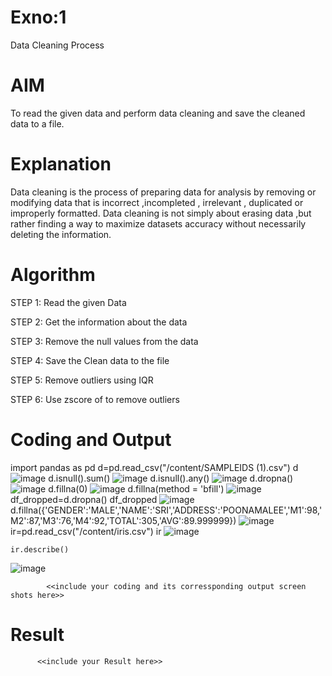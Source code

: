 # Exno:1
Data Cleaning Process

# AIM
To read the given data and perform data cleaning and save the cleaned data to a file.

# Explanation
Data cleaning is the process of preparing data for analysis by removing or modifying data that is incorrect ,incompleted , irrelevant , duplicated or improperly formatted. Data cleaning is not simply about erasing data ,but rather finding a way to maximize datasets accuracy without necessarily deleting the information.

# Algorithm
STEP 1: Read the given Data

STEP 2: Get the information about the data

STEP 3: Remove the null values from the data

STEP 4: Save the Clean data to the file

STEP 5: Remove outliers using IQR

STEP 6: Use zscore of to remove outliers

# Coding and Output
import pandas as pd
d=pd.read_csv("/content/SAMPLEIDS (1).csv")
d
![image](https://github.com/user-attachments/assets/058ef683-8837-4787-967a-c3eeec897461)
d.isnull().sum()
![image](https://github.com/user-attachments/assets/f5b6edae-8123-4567-9376-013d2e257162)
d.isnull().any()
![image](https://github.com/user-attachments/assets/fbf32a80-c9db-4f12-b734-af9053af105f)
d.dropna()
![image](https://github.com/user-attachments/assets/a364d810-886e-4580-8918-c54acbef1746)
d.fillna(0)
![image](https://github.com/user-attachments/assets/a04f2c40-6fc7-4244-a537-e6e4118e424a)
d.fillna(method = 'bfill')
![image](https://github.com/user-attachments/assets/7ccbc364-4be1-46b7-b448-fd910e4b5e50)
df_dropped=d.dropna()
df_dropped
![image](https://github.com/user-attachments/assets/1e84aa94-603c-4ac4-8bf7-8ec2eefef5ca)
d.fillna({'GENDER':'MALE','NAME':'SRI','ADDRESS':'POONAMALEE','M1':98,'M2':87,'M3':76,'M4':92,'TOTAL':305,'AVG':89.999999})
![image](https://github.com/user-attachments/assets/bbd416fb-1bd6-47b1-96f3-ea2e87ae7444)
ir=pd.read_csv("/content/iris.csv")
ir
![image](https://github.com/user-attachments/assets/e90b1e98-d709-4daa-9742-f5ece75fd82f)
```
ir.describe()
```
![image](https://github.com/user-attachments/assets/dd355239-61fb-4185-9aae-cfc7376b4d7f)











            <<include your coding and its corressponding output screen shots here>>
# Result
          <<include your Result here>>

